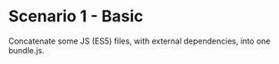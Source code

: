 # Scenario 1 - Basic

Concatenate some JS (ES5) files, with external dependencies, into one bundle.js.